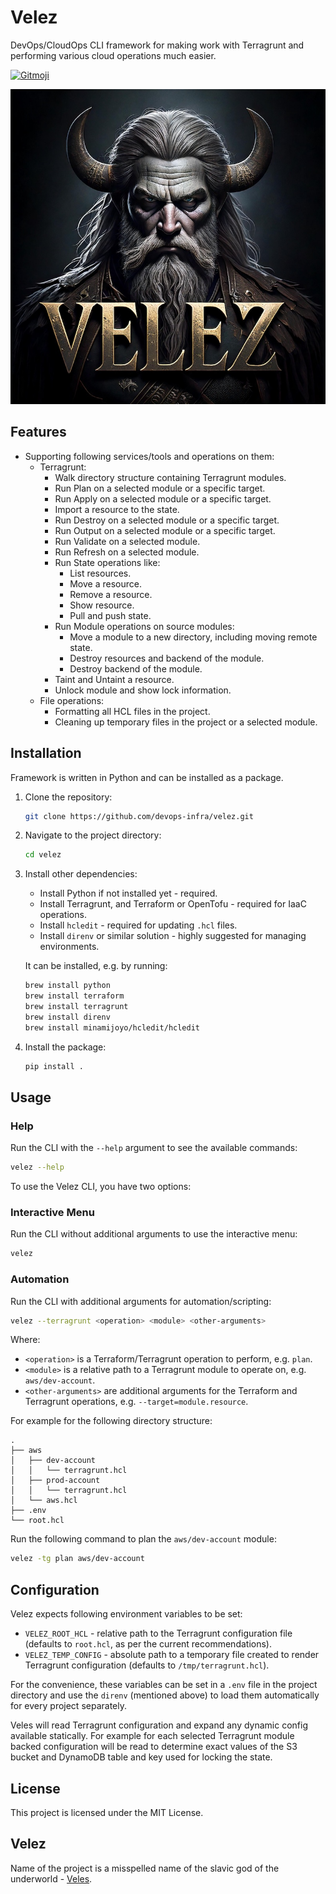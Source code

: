 # Velez

DevOps/CloudOps CLI framework for making work with Terragrunt and performing various cloud operations much easier.

<a href="https://gitmoji.dev">
  <img
    src="https://img.shields.io/badge/gitmoji-%20😜%20😍-FFDD67.svg?style=flat-square"
    alt="Gitmoji"
  />
</a>


![Velez](img/velez.jpg)


## Features

- Supporting following services/tools and operations on them:
    - Terragrunt:
        - Walk directory structure containing Terragrunt modules.
        - Run Plan on a selected module or a specific target.
        - Run Apply on a selected module or a specific target.
        - Import a resource to the state.
        - Run Destroy on a selected module or a specific target.
        - Run Output on a selected module or a specific target.
        - Run Validate on a selected module.
        - Run Refresh on a selected module.
        - Run State operations like:
            - List resources.
            - Move a resource.
            - Remove a resource.
            - Show resource.
            - Pull and push state.
        - Run Module operations on source modules:
            - Move a module to a new directory, including moving remote state.
            - Destroy resources and backend of the module.
            - Destroy backend of the module.
        - Taint and Untaint a resource.
        - Unlock module and show lock information.
    - File operations:
        - Formatting all HCL files in the project.
        - Cleaning up temporary files in the project or a selected module.


## Installation

Framework is written in Python and can be installed as a package.

1. Clone the repository:
    ```sh
    git clone https://github.com/devops-infra/velez.git
    ```
2. Navigate to the project directory:
    ```sh
    cd velez
    ```
3. Install other dependencies:
    * Install Python if not installed yet - required.
    * Install Terragrunt, and Terraform or OpenTofu - required for IaaC operations.
    * Install `hcledit` - required for updating `.hcl` files.
    * Install `direnv` or similar solution - highly suggested for managing environments. 

    It can be installed, e.g. by running:
    ```sh
    brew install python
    brew install terraform
    brew install terragrunt
    brew install direnv
    brew install minamijoyo/hcledit/hcledit
    ```
4. Install the package:
    ```sh
    pip install .
    ```


## Usage

### Help

Run the CLI with the `--help` argument to see the available commands:

```sh
velez --help
```

To use the Velez CLI, you have two options:


### Interactive Menu

Run the CLI without additional arguments to use the interactive menu:

```sh
velez
```


### Automation

Run the CLI with additional arguments for automation/scripting:

```sh
velez --terragrunt <operation> <module> <other-arguments>
```

Where:

* `<operation>` is a Terraform/Terragrunt operation to perform, e.g. `plan`.
* `<module>` is a relative path to a Terragrunt module to operate on, e.g. `aws/dev-account`.
* `<other-arguments>` are additional arguments for the Terraform and Terragrunt operations, e.g.
  `--target=module.resource`.

For example for the following directory structure:

```plaintext
. 
├── aws
│   ├── dev-account
│   │   └── terragrunt.hcl
│   ├── prod-account
│   │   └── terragrunt.hcl
│   └── aws.hcl
├── .env
└── root.hcl
```

Run the following command to plan the `aws/dev-account` module:

```sh
velez -tg plan aws/dev-account
``` 


## Configuration

Velez expects following environment variables to be set:

* `VELEZ_ROOT_HCL` - relative path to the Terragrunt configuration file (defaults to `root.hcl`, as per the current recommendations).
* `VELEZ_TEMP_CONFIG` - absolute path to a temporary file created to render Terragrunt configuration (defaults to `/tmp/terragrunt.hcl`).

For the convenience, these variables can be set in a `.env` file in the project directory and use the `direnv` (mentioned above) to load
them automatically for every project separately.

Veles will read Terragrunt configuration and expand any dynamic config available statically. 
For example for each selected Terragrunt module backed configuration will be read to determine exact values of the S3 bucket and DynamoDB table and key used for locking the state.



## License

This project is licensed under the MIT License.

## Velez

Name of the project is a misspelled name of the slavic god of the
underworld - [Veles](https://en.wikipedia.org/wiki/Veles_(god)).
